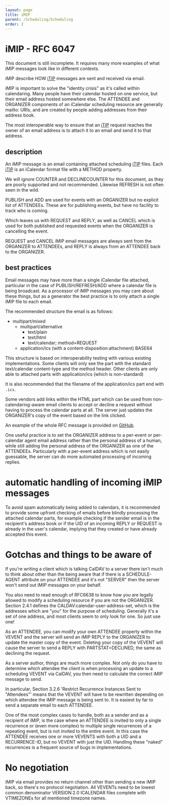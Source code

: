 ```yaml
---
layout: page
title: iMIP
parent: /Scheduling/Scheduling
order: 2
---
```


# iMIP - RFC 6047

This document is still incomplete.  It requires many more examples
of what iMIP messages look like in different contexts.

iMIP describe HOW [iTIP](../iTIP/) messages are sent and received via email.

iMIP is important to solve the "identity crisis" as it's called
within calendaring.  Many people have their calendar hosted on one
service, but their email address hosted somewhere else.  The
ATTENDEE and ORGANIZER components of an iCalendar scheduling resource
are generally mailto: URIs, and are created by people adding addresses
from their address book.

The most interoperable way to ensure that an [iTIP](../iTIP/) request reaches the
owner of an email address is to attach it to an email and send it to that
address.

## description

An iMIP message is an email containing attached scheduling [iTIP](../iTIP/) files.
Each [iTIP](../iTIP/) is an iCalendar format file with a METHOD property.

We will ignore COUNTER and DECLINECOUNTER for this document, as they are
poorly supported and not recommended.  Likewise REFRESH is not often seen
in the wild.

PUBLISH and ADD are used for events with an ORGANIZER but no explicit list
of ATTENDEEs.  These are for publishing events, but have no facility to
track who is coming.

Which leaves us with REQUEST and REPLY, as well as CANCEL which is used for
both published and requested events when the ORGANIZER is cancelling the
event.

REQUEST and CANCEL iMIP email messages are always sent from the ORGANIZER
to ATTENDEEs, and REPLY is always from an ATTENDEE back to the ORGANIZER.

## best practices

Email messages may have more than a single iCalendar file attached, particular
in the case of PUBLISH/REFRESH/ADD where a calendar file is being broadcast.
As a processor of iMIP messages you may care about these things, but as a
generator the best practice is to only attach a single iMIP file to each email.

The recommended structure the email is as follows:

* multipart/mixed
  * multipart/alternative
    * text/plain
    * text/html
    * text/calendar; method=REQUEST
  * application/ics (with a content-disposition:attachment) BASE64

This structure is based on interoperability testing with various existing
implementations.  Some clients will only see the part with the standard
text/calendar content-type and the method header.  Other clients are only
able to attached parts with application/ics (which is non-standard)

It is also recommended that the filename of the application/ics part end
with `.ics`.

Some vendors add links within the HTML part which can be used from
non-calendaring-aware email clients to accept or decline a request
without having to process the calendar parts at all.  The server just
updates the ORGANIZER's copy of the event based on the link clicked.

An example of the whole RFC message is provided on [GitHub](https://github.com/CalConnect/DEVGUIDE-EXAMPLES/blob/master/imip/imip_example.txt).

One useful practice is to set the ORGANIZER address to a per-event or
per-calendar agent email address rather than the personal address of a
human, while still adding the personal address of the ORGANIZER as one
of the ATTENDEEs.  Particularly with a per-event address which is not
easily guessable, the server can do more automated processing of
incoming replies.

# automatic handling of incoming iMIP messages

To avoid spam automatically being added to calendars, it is recommended to
provide some upfront checking of emails before blindly processing the
attached calendar parts, for example checking if the sender email is in the
recipient's address book or if the UID of an incoming REPLY or REQUEST is
already in the user's calendar, implying that they created or have already
accepted this event.

# Gotchas and things to be aware of

If you're writing a client which is talking CalDAV to a server there isn't
much to think about other than the being aware that if there is a
SCHEDULE-AGENT attribute on your ATTENDEE and it's not "SERVER" then the
server won't send out iMIP messages on your behalf.

You also need to read enough of RFC6638 to know how you are legally allowed
to modify a scheduling resource if you are not the ORGANIZER.  Section 2.4.1
defines the CALDAV:calendar-user-address-set, which is the addresses which
are "you" for the purpose of scheduling.  Generally it's a set of one address,
and most clients seem to only look for one.  So just use one!

As an ATTENDEE, you can modify your own ATTENDEE property within the VEVENT
and the server will send an iMIP REPLY to the ORGANIZER to update the master
copy of the event.  Deleting your copy of the VEVENT will cause the server
to send a REPLY with PARTSTAT=DECLINED, the same as declining the request.

As a server author, things are much more complex.  Not only do you have to
determine which attendee the client is when processing an update to a
scheduling VEVENT via CalDAV, you then need to calculate the correct iMIP
message to send.

In particular, Section 3.2.6 'Restrict Recurrence Instances Sent to "Attendees"'
means that the VEVENT will have to be rewritten depending on which attendee the
iMIP message is being sent to.  It is easiest by far to send a separate email
to each ATTENDEE.

One of the most complex cases to handle, both as a sender and as a recipient of
iMIP, is the case where an ATTENDEE is invited to only a single recurrence or
(even more complex) to multiple single recurrences of a repeating event, but is
not invited to the entire event.  In this case the ATTENDEE receives one or more
VEVENTS with both a UID and a RECURRENCE-ID, but no VEVENT with just the UID.
Handling these "naked" recurrences is a frequent source of bugs in implementations.

# No negotiation

iMIP via email provides no return channel other than sending a new iMIP back,
so there's no protocol negotiation.  All VEVENTs need to be lowest common
denominator VERSION:2.0 ICALENDAR files complete with VTIMEZONEs for all
mentioned timezone names.
